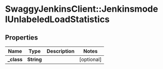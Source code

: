 # SwaggyJenkinsClient::JenkinsmodelUnlabeledLoadStatistics

## Properties
Name | Type | Description | Notes
------------ | ------------- | ------------- | -------------
**_class** | **String** |  | [optional] 


